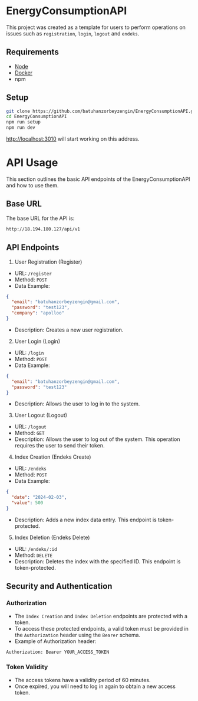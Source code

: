 # EnergyConsumptionAPI

This project was created as a template for users to perform operations on issues such as ``registration``, ``login``, ``logout`` and ``endeks``.

## Requirements

- [Node](https://nodejs.org/en)
- [Docker](https://www.docker.com/products/docker-desktop/)
- npm

## Setup

```bash
git clone https://github.com/batuhanzorbeyzengin/EnergyConsumptionAPI.git
cd EnergyConsumptionAPI
npm run setup
npm run dev
```

[http://localhost:3010](http://localhost:3010) will start working on this address.

# API Usage

This section outlines the basic API endpoints of the EnergyConsumptionAPI and how to use them.

## Base URL

The base URL for the API is:

```bash
http://18.194.180.127/api/v1
```

## API Endpoints

1. User Registration (Register)
- URL: `/register`
- Method: `POST`
- Data Example:
```json
{
  "email": "batuhanzorbeyzengin@gmail.com",
  "password": "test123",
  "company": "apolloo"
}
```
- Description: Creates a new user registration.

2. User Login (Login)
- URL: `/login`
- Method: `POST`
- Data Example:
```json
{
  "email": "batuhanzorbeyzengin@gmail.com",
  "password": "test123"
}
```
- Description: Allows the user to log in to the system.

3. User Logout (Logout)
- URL: `/logout`
- Method: `GET`
- Description: Allows the user to log out of the system. This operation requires the user to send their token.

4. Index Creation (Endeks Create)
- URL: `/endeks`
- Method: `POST`
- Data Example:
```json
{
  "date": "2024-02-03",
  "value": 500
}
```
- Description: Adds a new index data entry. This endpoint is token-protected.

5. Index Deletion (Endeks Delete)
- URL: `/endeks/:id`
- Method: `DELETE`
- Description: Deletes the index with the specified ID. This endpoint is token-protected.

## Security and Authentication
### Authorization
- The `Index Creation` and `Index Deletion` endpoints are protected with a token.
- To access these protected endpoints, a valid token must be provided in the `Authorization` header using the `Bearer` schema.
- Example of Authorization header:
```bash
Authorization: Bearer YOUR_ACCESS_TOKEN
```
### Token Validity
- The access tokens have a validity period of 60 minutes.
- Once expired, you will need to log in again to obtain a new access token.